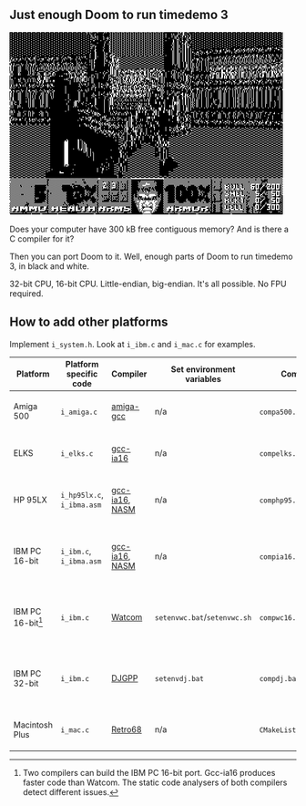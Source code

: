 ## Just enough Doom to run timedemo 3
![Doomtd3](readme_imgs/doomtd3.png?raw=true)

Does your computer have 300 kB free contiguous memory?
And is there a C compiler for it?

Then you can port Doom to it.
Well, enough parts of Doom to run timedemo 3, in black and white.

32-bit CPU, 16-bit CPU.
Little-endian, big-endian.
It's all possible.
No FPU required.

## How to add other platforms
Implement `i_system.h`. Look at `i_ibm.c` and `i_mac.c` for examples.

|Platform         |Platform specific code    |Compiler                                                                   |Set environment variables   |Compile code                |Additional information                              |
|-----------------|--------------------------|---------------------------------------------------------------------------|----------------------------|----------------------------|----------------------------------------------------|
|Amiga 500        |`i_amiga.c`               |[amiga-gcc](https://github.com/bebbo/amiga-gcc)                            |n/a                         |`compa500.sh`               |Experimental, might not work on a real machine      |
|ELKS             |`i_elks.c`                |[gcc-ia16](https://github.com/tkchia/gcc-ia16)                             |n/a                         |`compelks.sh`               |Experimental, might not work on a real machine      |
|HP 95LX          |`i_hp95lx.c`, `i_ibma.asm`|[gcc-ia16](https://github.com/tkchia/gcc-ia16), [NASM](https://www.nasm.us)|n/a                         |`comphp95.sh`               |No status bar, also runs on HP 100LX and HP 200LX   |
|IBM PC 16-bit    |`i_ibm.c`,    `i_ibma.asm`|[gcc-ia16](https://github.com/tkchia/gcc-ia16), [NASM](https://www.nasm.us)|n/a                         |`compia16.sh`               |Use command line argument `lcd` to invert the colors|
|IBM PC 16-bit[^1]|`i_ibm.c`                 |[Watcom](https://github.com/open-watcom/open-watcom-v2)                    |`setenvwc.bat`/`setenvwc.sh`|`compwc16.bat`/`compwc16.sh`|Use command line argument `lcd` to invert the colors|
|IBM PC 32-bit    |`i_ibm.c`                 |[DJGPP](https://github.com/andrewwutw/build-djgpp)                         |`setenvdj.bat`              |`compdj.bat`                |Use command line argument `lcd` to invert the colors|
|Macintosh Plus   |`i_mac.c`                 |[Retro68](https://github.com/autc04/Retro68)                               |n/a                         |`CMakeLists.txt`            |Experimental, might not work on a real machine      |

[^1]: Two compilers can build the IBM PC 16-bit port. Gcc-ia16 produces faster code than Watcom. The static code analysers of both compilers detect different issues.
